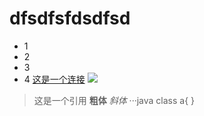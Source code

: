 # dfsdfsfdsdfsd
- 1
- 2
- 3
- 4
[这是一个连接](http://baidu.com)
![](http://ww4.sinaimg.cn/bmiddle/aa397b7fjw1dzplsgpdw5j.jpg)
> 这是一个引用
**粗体**
*斜体*
···java
    class a{
}
```

